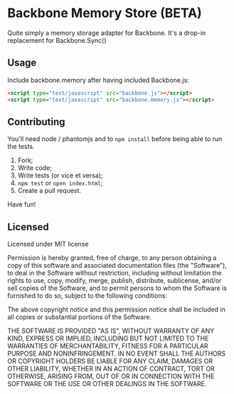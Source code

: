 # Backbone Memory Store (BETA)

Quite simply a memory storage adapter for Backbone. It's a drop-in replacement for Backbone.Sync()

## Usage

Include backbone.memory after having included Backbone.js:

```html
<script type="text/javascript" src="backbone.js"></script>
<script type="text/javascript" src="backbone.memory.js"></script>
```

## Contributing

You'll need node / phantomjs and to `npm install` before being able to run the tests.

1. Fork;
2. Write code;
3. Write tests (or vice et versa);
4. `npm test` or `open index.html`;
6. Create a pull request.

Have fun!


## Licensed

Licensed under MIT license

Permission is hereby granted, free of charge, to any person obtaining
a copy of this software and associated documentation files (the
"Software"), to deal in the Software without restriction, including
without limitation the rights to use, copy, modify, merge, publish,
distribute, sublicense, and/or sell copies of the Software, and to
permit persons to whom the Software is furnished to do so, subject to
the following conditions:

The above copyright notice and this permission notice shall be
included in all copies or substantial portions of the Software.

THE SOFTWARE IS PROVIDED "AS IS", WITHOUT WARRANTY OF ANY KIND,
EXPRESS OR IMPLIED, INCLUDING BUT NOT LIMITED TO THE WARRANTIES OF
MERCHANTABILITY, FITNESS FOR A PARTICULAR PURPOSE AND
NONINFRINGEMENT. IN NO EVENT SHALL THE AUTHORS OR COPYRIGHT HOLDERS BE
LIABLE FOR ANY CLAIM, DAMAGES OR OTHER LIABILITY, WHETHER IN AN ACTION
OF CONTRACT, TORT OR OTHERWISE, ARISING FROM, OUT OF OR IN CONNECTION
WITH THE SOFTWARE OR THE USE OR OTHER DEALINGS IN THE SOFTWARE.
